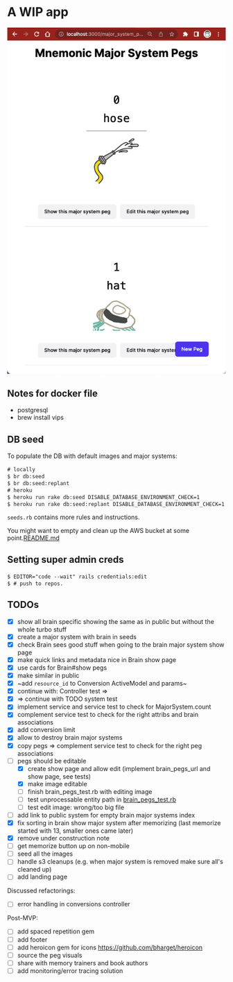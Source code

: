 # A WIP app

![WIP screenshot](docs/WIP-screenshot.png)

## Notes for docker file

* postgresql
* brew install vips

## DB seed

To populate the DB with default images and major systems:

```shell
# locally
$ br db:seed
$ br db:seed:replant
# heroku
$ heroku run rake db:seed DISABLE_DATABASE_ENVIRONMENT_CHECK=1
$ heroku run rake db:seed:replant DISABLE_DATABASE_ENVIRONMENT_CHECK=1
```

`seeds.rb` contains more rules and instructions.

You might want to empty and clean up the AWS bucket at some point.[README.md](README.md)

## Setting super admin creds

```shell
$ EDITOR="code --wait" rails credentials:edit
$ # push to repos.
```

## TODOs

- [x] show all brain specific showing the same as in public but without the whole turbo stuff
- [x] create a major system with brain in seeds
- [x] check Brain sees good stuff when going to the brain major system show page
- [x] make quick links and metadata nice in Brain show page
- [x] use cards for Brain#show pegs
- [x] make similar in public
- [x] ~add `resource_id` to Conversion ActiveModel and params~
- [x] continue with: Controller test => 
- [x] => continue with TODO system test 
- [x] implement service and service test to check for MajorSystem.count
- [x] complement service test to check for the right attribs and brain associations
- [x] add conversion limit
- [x] allow to destroy brain major systems
- [x] copy pegs => complement service test to check for the right peg associations
- [ ] pegs should be editable
  - [x] create show page and allow edit (implement brain_pegs_url and show page, see tests)
  - [x] make image editable
  - [ ] finish brain_pegs_test.rb with editing image
  - [ ] test unprocessable entity path in [brain_pegs_test.rb](test%2Fsystem%2Fbrain_pegs_test.rb)
  - [ ] test edit image: wrong/too big file
- [ ] add link to public system for empty brain major systems index
- [x] fix sorting in brain show major system after memorizing (last memorize started with 13, smaller ones came later)
- [x] remove under construction note
- [ ] get memorize button up on non-mobile
- [ ] seed all the images
- [ ] handle s3 cleanups (e.g. when major system is removed make sure all's cleaned up)
- [ ] add landing page

Discussed refactorings:

- [ ] error handling in conversions controller

Post-MVP:

- [ ] add spaced repetition gem
- [ ] add footer
- [ ] add heroicon gem for icons https://github.com/bharget/heroicon
- [ ] source the peg visuals
- [ ] share with memory trainers and book authors
- [ ] add monitoring/error tracing solution
